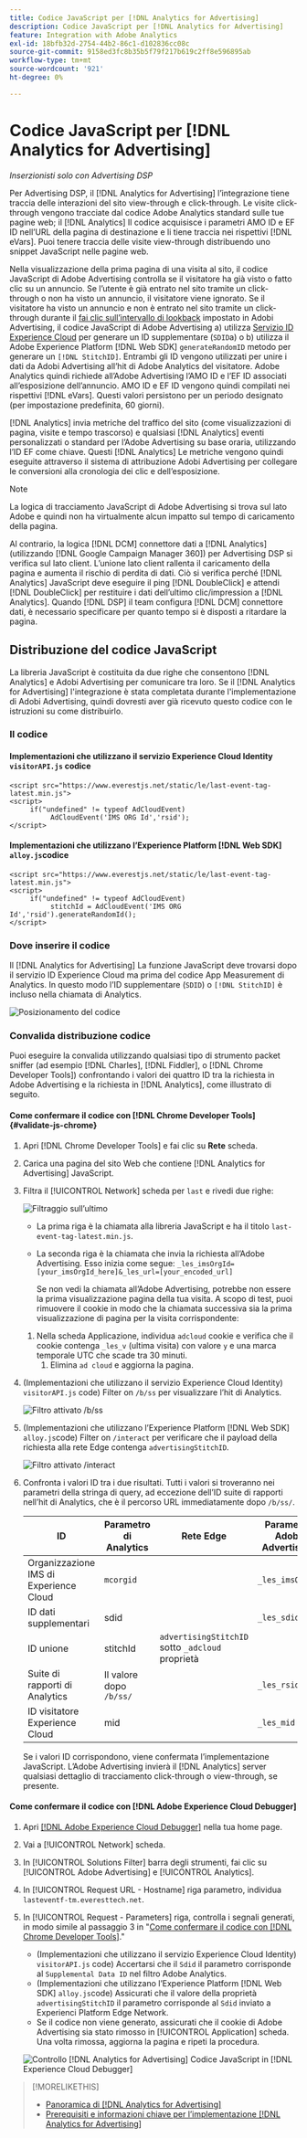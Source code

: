 ```yaml
---
title: Codice JavaScript per [!DNL Analytics for Advertising]
description: Codice JavaScript per [!DNL Analytics for Advertising]
feature: Integration with Adobe Analytics
exl-id: 18bfb32d-2754-44b2-86c1-d102836cc08c
source-git-commit: 9158ed3fc8b35b5f79f217b619c2ff8e596895ab
workflow-type: tm+mt
source-wordcount: '921'
ht-degree: 0%

---
```


# Codice JavaScript per [!DNL Analytics for Advertising]

*Inserzionisti solo con Advertising DSP*

Per Advertising DSP, il [!DNL Analytics for Advertising] l’integrazione tiene traccia delle interazioni del sito view-through e click-through. Le visite click-through vengono tracciate dal codice Adobe Analytics standard sulle tue pagine web; il [!DNL Analytics] Il codice acquisisce i parametri AMO ID e EF ID nell’URL della pagina di destinazione e li tiene traccia nei rispettivi [!DNL eVars]. Puoi tenere traccia delle visite view-through distribuendo uno snippet JavaScript nelle pagine web.

Nella visualizzazione della prima pagina di una visita al sito, il codice JavaScript di Adobe Advertising controlla se il visitatore ha già visto o fatto clic su un annuncio. Se l’utente è già entrato nel sito tramite un click-through o non ha visto un annuncio, il visitatore viene ignorato. Se il visitatore ha visto un annuncio e non è entrato nel sito tramite un click-through durante il [fai clic sull’intervallo di lookback](/help/integrations/analytics/prerequisites.md#lookback-a4adc) impostato in Adobi Advertising, il codice JavaScript di Adobe Advertising a) utilizza [Servizio ID Experience Cloud](https://experienceleague.adobe.com/docs/id-service/using/home.html) per generare un ID supplementare (`SDID`a) o b) utilizza il Adobe Experience Platform [!DNL Web SDK] `generateRandomID` metodo per generare un `[!DNL StitchID]`. Entrambi gli ID vengono utilizzati per unire i dati da Adobi Advertising all’hit di Adobe Analytics del visitatore. Adobe Analytics quindi richiede all’Adobe Advertising l’AMO ID e l’EF ID associati all’esposizione dell’annuncio. AMO ID e EF ID vengono quindi compilati nei rispettivi [!DNL eVars]. Questi valori persistono per un periodo designato (per impostazione predefinita, 60 giorni).

[!DNL Analytics] invia metriche del traffico del sito (come visualizzazioni di pagina, visite e tempo trascorso) e qualsiasi [!DNL Analytics] eventi personalizzati o standard per l’Adobe Advertising su base oraria, utilizzando l’ID EF come chiave. Questi [!DNL Analytics] Le metriche vengono quindi eseguite attraverso il sistema di attribuzione Adobi Advertising per collegare le conversioni alla cronologia dei clic e dell’esposizione.

>[!NOTE]
>
>La logica di tracciamento JavaScript di Adobe Advertising si trova sul lato Adobe e quindi non ha virtualmente alcun impatto sul tempo di caricamento della pagina.
>
>Al contrario, la logica [!DNL DCM] connettore dati a [!DNL Analytics] (utilizzando [!DNL Google Campaign Manager 360]) per Advertising DSP si verifica sul lato client. L’unione lato client rallenta il caricamento della pagina e aumenta il rischio di perdita di dati. Ciò si verifica perché [!DNL Analytics] JavaScript deve eseguire il ping [!DNL DoubleClick] e attendi [!DNL DoubleClick] per restituire i dati dell’ultimo clic/impression a [!DNL Analytics]. Quando [!DNL DSP] il team configura [!DNL DCM] connettore dati, è necessario specificare per quanto tempo si è disposti a ritardare la pagina.

## Distribuzione del codice JavaScript

La libreria JavaScript è costituita da due righe che consentono [!DNL Analytics] e Adobi Advertising per comunicare tra loro. Se il [!DNL Analytics for Advertising] l&#39;integrazione è stata completata durante l&#39;implementazione di Adobi Advertising, quindi dovresti aver già ricevuto questo codice con le istruzioni su come distribuirlo.

### Il codice

#### Implementazioni che utilizzano il servizio Experience Cloud Identity `visitorAPI.js` codice

```
<script src="https://www.everestjs.net/static/le/last-event-tag-latest.min.js">
<script>
     if("undefined" != typeof AdCloudEvent) 
          AdCloudEvent('IMS ORG Id','rsid');
</script>
```

#### Implementazioni che utilizzano l’Experience Platform [!DNL Web SDK] `alloy.js`codice

```
<script src="https://www.everestjs.net/static/le/last-event-tag-latest.min.js">
<script>
     if("undefined" != typeof AdCloudEvent) 
          stitchId = AdCloudEvent('IMS ORG Id','rsid').generateRandomId();
</script>
```

### Dove inserire il codice

Il [!DNL Analytics for Advertising] La funzione JavaScript deve trovarsi dopo il servizio ID Experience Cloud ma prima del codice App Measurement di Analytics. In questo modo l’ID supplementare (`SDID`) o `[!DNL StitchID]` è incluso nella chiamata di Analytics.

![Posizionamento del codice](/help/integrations/assets/a4adc-code-placement.png)

### Convalida distribuzione codice

Puoi eseguire la convalida utilizzando qualsiasi tipo di strumento packet sniffer (ad esempio [!DNL Charles], [!DNL Fiddler], o [!DNL Chrome Developer Tools]) confrontando i valori dei quattro ID tra la richiesta in Adobe Advertising e la richiesta in [!DNL Analytics], come illustrato di seguito.

#### Come confermare il codice con [!DNL Chrome Developer Tools] {#validate-js-chrome}

1. Apri [!DNL Chrome Developer Tools] e fai clic su **Rete** scheda.

1. Carica una pagina del sito Web che contiene [!DNL Analytics for Advertising] JavaScript.

1. Filtra il [!UICONTROL Network] scheda per `last` e rivedi due righe:

   ![Filtraggio sull’ultimo](/help/integrations/assets/a4adc-code-validation-filter-last.png)

   * La prima riga è la chiamata alla libreria JavaScript e ha il titolo `last-event-tag-latest.min.js`.
   * La seconda riga è la chiamata che invia la richiesta all’Adobe Advertising. Esso inizia come segue: `_les_imsOrgId=[your_imsOrgId_here]&_les_url=[your_encoded_url]`

     Se non vedi la chiamata all’Adobe Advertising, potrebbe non essere la prima visualizzazione pagina della tua visita. A scopo di test, puoi rimuovere il cookie in modo che la chiamata successiva sia la prima visualizzazione di pagina per la visita corrispondente:

   1. Nella scheda Applicazione, individua `adcloud` cookie e verifica che il cookie contenga `_les_v` (ultima visita) con valore `y` e una marca temporale UTC che scade tra 30 minuti.
      1. Elimina `ad cloud` e aggiorna la pagina.

1. (Implementazioni che utilizzano il servizio Experience Cloud Identity) `visitorAPI.js` code) Filter on `/b/ss` per visualizzare l’hit di Analytics.

   ![Filtro attivato `/b/ss`](/help/integrations/assets/a4adc-code-validation-filter-bss.png)

1. (Implementazioni che utilizzano l’Experience Platform [!DNL Web SDK] `alloy.js`code) Filter on `/interact` per verificare che il payload della richiesta alla rete Edge contenga `advertisingStitchID`.

   ![Filtro attivato `/interact`](/help/integrations/assets/a4adc-code-validation-filter-interact.png)

1. Confronta i valori ID tra i due risultati. Tutti i valori si troveranno nei parametri della stringa di query, ad eccezione dell’ID suite di rapporti nell’hit di Analytics, che è il percorso URL immediatamente dopo `/b/ss/`.

   | ID | Parametro di Analytics | Rete Edge | Parametro Adobi Advertising |
   | --- | --- | --- | --- |
   | Organizzazione IMS di Experience Cloud | `mcorgid` |  | `_les_imsOrgid` |
   | ID dati supplementari | sdid |  | `_les_sdid` |
   | ID unione | stitchId | `advertisingStitchID` sotto `_adcloud` proprietà |  |
   | Suite di rapporti di Analytics | Il valore dopo `/b/ss/` | | `_les_rsid` |
   | ID visitatore Experience Cloud | mid |  | `_les_mid` |

   Se i valori ID corrispondono, viene confermata l’implementazione JavaScript. L’Adobe Advertising invierà il [!DNL Analytics] server qualsiasi dettaglio di tracciamento click-through o view-through, se presente.

#### Come confermare il codice con [!DNL Adobe Experience Cloud Debugger]

1. Apri [[!DNL Adobe Experience Cloud Debugger]](https://experienceleague.adobe.com/docs/debugger/using-v2/summary.html) nella tua home page.
1. Vai a [!UICONTROL Network] scheda.
1. In [!UICONTROL Solutions Filter] barra degli strumenti, fai clic su [!UICONTROL Adobe Advertising] e [!UICONTROL Analytics].
1. In [!UICONTROL Request URL - Hostname] riga parametro, individua `lasteventf-tm.everesttech.net`.
1. In [!UICONTROL Request - Parameters] riga, controlla i segnali generati, in modo simile al passaggio 3 in &quot;[Come confermare il codice con [!DNL Chrome Developer Tools]](#validate-js-chrome).&quot;
   * (Implementazioni che utilizzano il servizio Experience Cloud Identity) `visitorAPI.js` code) Accertarsi che il `Sdid` il parametro corrisponde al `Supplemental Data ID` nel filtro Adobe Analytics.
   * (Implementazioni che utilizzano l’Experience Platform [!DNL Web SDK] `alloy.js`code) Assicurati che il valore della proprietà `advertisingStitchID` il parametro corrisponde al `Sdid` inviato a Experienci Platform Edge Network.
   * Se il codice non viene generato, assicurati che il cookie di Adobe Advertising sia stato rimosso in [!UICONTROL Application] scheda. Una volta rimossa, aggiorna la pagina e ripeti la procedura.

   ![Controllo [!DNL Analytics for Advertising] Codice JavaScript in [!DNL Experience Cloud Debugger]](/help/integrations/assets/a4adc-js-audit-debugger.png)

>[!MORELIKETHIS]
>
>* [Panoramica di [!DNL Analytics for Advertising]](overview.md)
>* [Prerequisiti e informazioni chiave per l’implementazione [!DNL Analytics for Advertising]](prerequisites.md)
